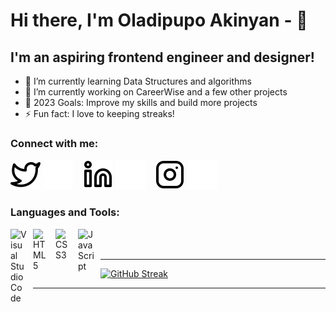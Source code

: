 # Hi there, I'm Oladipupo Akinyan - 👋 




## I'm an aspiring frontend engineer and designer!

- 🌱 I’m currently learning Data Structures and algorithms 
- 👯 I’m currently working on CareerWise and a few other projects
- 🥅 2023 Goals: Improve my skills and build more projects 
- ⚡ Fun fact: I love to keeping streaks!

### Connect with me:

[![website](./img/twitter-light.svg)](https://twitter.com/Michaelakinyan?t=aa_rE26GNqZVG9MkGhUKZw&s=09#gh-light-mode-only)
[![website](./img/twitter-dark.svg)](https://twitter.com/Michaelakinyan?t=aa_rE26GNqZVG9MkGhUKZw&s=09#gh-dark-mode-only)
&nbsp;&nbsp;
[![website](./img/linkedin-light.svg)](www.linkedin.com/in/oladipupo-akinyan#gh-light-mode-only)
[![website](./img/linkedin-dark.svg)](www.linkedin.com/in/oladipupo-akinyan#gh-dark-mode-only)
&nbsp;&nbsp;
[![website](./img/instagram-light.svg)](https://instagram.com/_michael.dev?igshid=ZDdkNTZiNTM=#gh-light-mode-only)
[![website](./img/instagram-dark.svg)](https://instagram.com/_michael.dev?igshid=ZDdkNTZiNTM=#gh-dark-mode-only)

### Languages and Tools:

<img align="left" alt="Visual Studio Code" width="26px" src="https://cdn.jsdelivr.net/gh/devicons/devicon/icons/vscode/vscode-original.svg" style="padding-right:10px;" />
<img align="left" alt="HTML5" width="26px" src="https://cdn.jsdelivr.net/gh/devicons/devicon/icons/html5/html5-original.svg" style="padding-right:10px;" />
<img align="left" alt="CSS3" width="26px" src="https://cdn.jsdelivr.net/gh/devicons/devicon/icons/css3/css3-original.svg" style="padding-right:10px;" />
<img align="left" alt="JavaScript" width="26px" src="https://cdn.jsdelivr.net/gh/devicons/devicon/icons/javascript/javascript-original.svg" style="padding-right:10px;" />

<br />
<br />

---

[![GitHub Streak](https://streak-stats.demolab.com?user=Oladipupoak&theme=one-dark-pro&hide_border=true)](https://git.io/streak-stats)

---


[twitter]: https://twitter.com/Michaelakinyan?t=aa_rE26GNqZVG9MkGhUKZw&s=09
[instagram]: https://instagram.com/_michael.dev?igshid=ZDdkNTZiNTM=
[linkedin]: www.linkedin.com/in/oladipupo-akinyan
